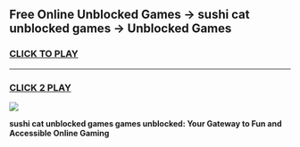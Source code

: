 
## Free Online Unblocked Games → sushi cat unblocked games → Unblocked Games
<h3>
<a href="https://premium.freeplayer.one?title=sushi_cat_unblocked_games&ref=21F">CLICK TO PLAY</a></h3>
<hr>

<h3>
<a href="https://premium.freeplayer.one?title=sushi_cat_unblocked_games&ref=21F">CLICK 2 PLAY</a>
  
</h3>

<a href="https://premium.freeplayer.one?title=sushi_cat_unblocked_games&ref=21F/"><img src="https://clearcache.store/games.png"></a>


**sushi cat unblocked games games unblocked: Your Gateway to Fun and Accessible Online Gaming**
